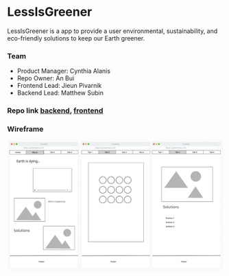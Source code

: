 # LessIsGreener

LessIsGreener is a app to provide a user environmental, sustainability, and eco-friendly solutions to keep our Earth greener. 

### Team 

* Product Manager: Cynthia Alanis
* Repo Owner: An Bui
* Frontend Lead: Jieun Pivarnik
* Backend Lead: Matthew Subin 

### Repo link [backend](https://github.com/Jibelais/react-portfolio-backend), [frontend](https://github.com/Jibelais/react-portfolio-frontend)

### Wireframe 

![](public/img/wireframe.png)